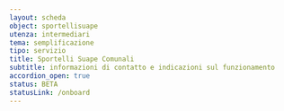 ```yaml
---
layout: scheda
object: sportellisuape
utenza: intermediari
tema: semplificazione
tipo: servizio
title: Sportelli Suape Comunali
subtitle: informazioni di contatto e indicazioni sul funzionamento
accordion_open: true
status: BETA
statusLink: /onboard
---
```


